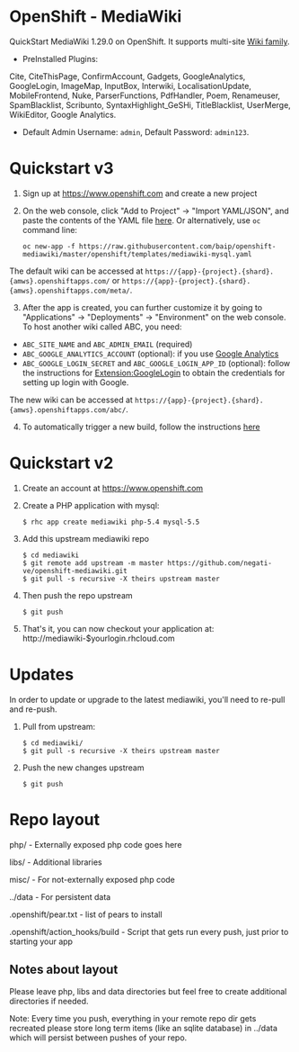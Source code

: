 OpenShift - MediaWiki
========

QuickStart MediaWiki 1.29.0 on OpenShift. It supports multi-site [Wiki
family](https://www.mediawiki.org/wiki/Manual:Wiki_family).

* PreInstalled Plugins:

Cite,
CiteThisPage,
ConfirmAccount,
Gadgets,
GoogleAnalytics,
GoogleLogin,
ImageMap,
InputBox,
Interwiki,
LocalisationUpdate,
MobileFrontend,
Nuke,
ParserFunctions,
PdfHandler,
Poem,
Renameuser,
SpamBlacklist,
Scribunto,
SyntaxHighlight_GeSHi,
TitleBlacklist,
UserMerge,
WikiEditor,
Google Analytics.

* Default Admin Username: `admin`, Default Password: `admin123`.


Quickstart v3
==========

1. Sign up at https://www.openshift.com and create a new project

2. On the web console, click "Add to Project" -> "Import YAML/JSON", and paste the contents of the YAML file [here](https://raw.githubusercontent.com/baip/openshift-mediawiki/master/openshift/templates/mediawiki-mysql.yaml). Or alternatively, use `oc` command line:
    ~~~
    oc new-app -f https://raw.githubusercontent.com/baip/openshift-mediawiki/master/openshift/templates/mediawiki-mysql.yaml
    ~~~

The default wiki can be accessed at `https://{app}-{project}.{shard}.{amws}.openshiftapps.com/` or `https://{app}-{project}.{shard}.{amws}.openshiftapps.com/meta/`.

3. After the app is created, you can further customize it by going to "Applications" -> "Deployments" -> "Environment" on the web console. To host another wiki called ABC, you need:

* `ABC_SITE_NAME` and `ABC_ADMIN_EMAIL` (required)
* `ABC_GOOGLE_ANALYTICS_ACCOUNT` (optional): if you use [Google Analytics](https://www.google.com/analytics/)
* `ABC_GOOGLE_LOGIN_SECRET` and `ABC_GOOGLE_LOGIN_APP_ID` (optional): follow the instructions for [Extension:GoogleLogin](https://www.mediawiki.org/wiki/Extension:GoogleLogin#Settings_in_Google_Developer_Console) to obtain the credentials for setting up login with Google.

The new wiki can be accessed at `https://{app}-{project}.{shard}.{amws}.openshiftapps.com/abc/`.

4. To automatically trigger a new build, follow the instructions
   [here](https://docs.openshift.com/online/getting_started/basic_walkthrough.html#bw-configuring-automated-builds)


Quickstart v2
==========

1. Create an account at https://www.openshift.com

2. Create a PHP application with mysql:
    ```
    $ rhc app create mediawiki php-5.4 mysql-5.5
    ```

3. Add this upstream mediawiki repo
    ```
    $ cd mediawiki
    $ git remote add upstream -m master https://github.com/negati-ve/openshift-mediawiki.git
    $ git pull -s recursive -X theirs upstream master
    ```

4. Then push the repo upstream
    ```
    $ git push
    ```

5. That's it, you can now checkout your application at:
    http://mediawiki-$yourlogin.rhcloud.com


Updates
=======

In order to update or upgrade to the latest mediawiki, you'll need to re-pull
and re-push.

1. Pull from upstream:
    ```
    $ cd mediawiki/
    $ git pull -s recursive -X theirs upstream master
    ```
2. Push the new changes upstream
    ```
    $ git push
    ```


Repo layout
===========
php/ - Externally exposed php code goes here

libs/ - Additional libraries

misc/ - For not-externally exposed php code

../data - For persistent data

.openshift/pear.txt - list of pears to install

.openshift/action_hooks/build - Script that gets run every push, just prior to
    starting your app


Notes about layout
------------------
Please leave php, libs and data directories but feel free to create additional
directories if needed.

Note: Every time you push, everything in your remote repo dir gets recreated
please store long term items (like an sqlite database) in ../data which will
persist between pushes of your repo.

